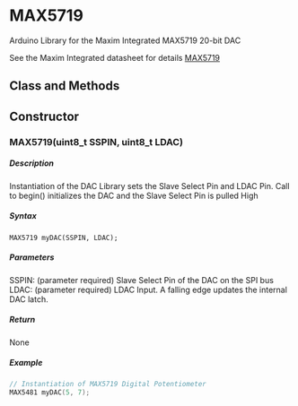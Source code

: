 # MAX5719
Arduino Library for the Maxim Integrated MAX5719 20-bit DAC

See the Maxim Integrated datasheet for details [MAX5719](https://datasheets.maximintegrated.com/en/ds/MAX5717-MAX5719.pdf)

## Class and Methods

## Constructor
### MAX5719(uint8_t SSPIN, uint8_t LDAC)
##### Description
Instantiation of the DAC Library sets the Slave Select Pin and LDAC Pin. Call to begin() initializes the DAC and the Slave Select Pin is pulled High
##### Syntax
`MAX5719 myDAC(SSPIN, LDAC);`
##### Parameters
SSPIN: (parameter required) Slave Select Pin of the DAC on the SPI bus
LDAC: (parameter required) LDAC Input. A falling edge updates the internal DAC latch.
##### Return
None
##### Example
```C++
// Instantiation of MAX5719 Digital Potentiometer
MAX5481 myDAC(5, 7);
```
